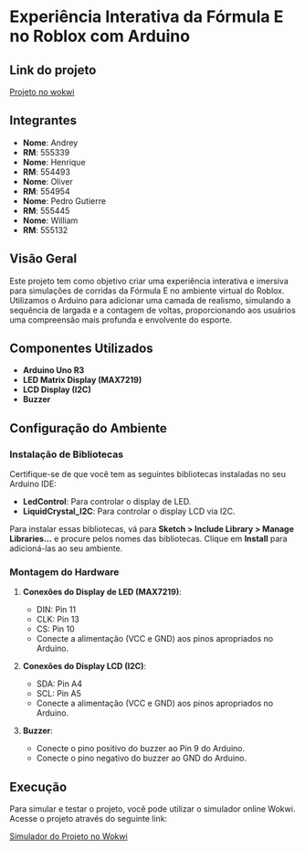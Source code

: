 # Experiência Interativa da Fórmula E no Roblox com Arduino

## Link do projeto
[Projeto no wokwi]([https://website-name.com](https://wokwi.com/projects/398724617714971649))

## Integrantes

- **Nome**: Andrey
- **RM**: 555339
- **Nome**: Henrique
- **RM**: 554493
- **Nome**: Oliver
- **RM**: 554954
- **Nome**: Pedro Gutierre
- **RM**: 555445
- **Nome**: William
- **RM**: 555132


## Visão Geral

Este projeto tem como objetivo criar uma experiência interativa e imersiva para simulações de corridas da Fórmula E no ambiente virtual do Roblox. Utilizamos o Arduino para adicionar uma camada de realismo, simulando a sequência de largada e a contagem de voltas, proporcionando aos usuários uma compreensão mais profunda e envolvente do esporte.

## Componentes Utilizados

- **Arduino Uno R3**
- **LED Matrix Display (MAX7219)**
- **LCD Display (I2C)**
- **Buzzer**

## Configuração do Ambiente

### Instalação de Bibliotecas

Certifique-se de que você tem as seguintes bibliotecas instaladas no seu Arduino IDE:

- **LedControl**: Para controlar o display de LED.
- **LiquidCrystal_I2C**: Para controlar o display LCD via I2C.

Para instalar essas bibliotecas, vá para **Sketch > Include Library > Manage Libraries...** e procure pelos nomes das bibliotecas. Clique em **Install** para adicioná-las ao seu ambiente.

### Montagem do Hardware

1. **Conexões do Display de LED (MAX7219)**:
   - DIN: Pin 11
   - CLK: Pin 13
   - CS: Pin 10
   - Conecte a alimentação (VCC e GND) aos pinos apropriados no Arduino.

2. **Conexões do Display LCD (I2C)**:
   - SDA: Pin A4
   - SCL: Pin A5
   - Conecte a alimentação (VCC e GND) aos pinos apropriados no Arduino.

3. **Buzzer**:
   - Conecte o pino positivo do buzzer ao Pin 9 do Arduino.
   - Conecte o pino negativo do buzzer ao GND do Arduino.

## Execução

Para simular e testar o projeto, você pode utilizar o simulador online Wokwi. Acesse o projeto através do seguinte link:

[Simulador do Projeto no Wokwi](https://wokwi.com/projects/398724617714971649)


